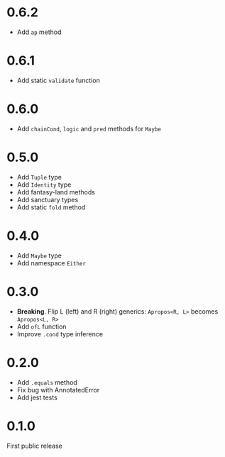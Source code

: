 # 0.6.2
- Add `ap` method

# 0.6.1
- Add static `validate` function

# 0.6.0
- Add `chainCond`, `logic` and `pred` methods for `Maybe`

# 0.5.0
- Add `Tuple` type
- Add `Identity` type
- Add fantasy-land methods
- Add sanctuary types
- Add static `fold` method

# 0.4.0
- Add `Maybe` type
- Add namespace `Either`

# 0.3.0
- **Breaking**. Flip L (left) and R (right) generics: `Apropos<R, L>` becomes `Apropos<L, R>`
- Add `ofL` function
- Improve `.cond` type inference

# 0.2.0

- Add `.equals` method
- Fix bug with AnnotatedError
- Add jest tests

# 0.1.0

First public release
